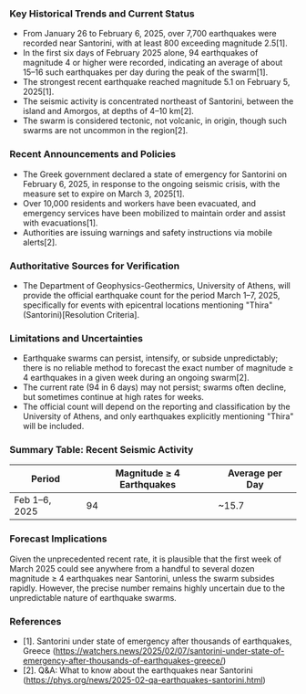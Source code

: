 ### Key Historical Trends and Current Status

- From January 26 to February 6, 2025, over 7,700 earthquakes were recorded near Santorini, with at least 800 exceeding magnitude 2.5[1].
- In the first six days of February 2025 alone, 94 earthquakes of magnitude 4 or higher were recorded, indicating an average of about 15–16 such earthquakes per day during the peak of the swarm[1].
- The strongest recent earthquake reached magnitude 5.1 on February 5, 2025[1].
- The seismic activity is concentrated northeast of Santorini, between the island and Amorgos, at depths of 4–10 km[2].
- The swarm is considered tectonic, not volcanic, in origin, though such swarms are not uncommon in the region[2].

### Recent Announcements and Policies

- The Greek government declared a state of emergency for Santorini on February 6, 2025, in response to the ongoing seismic crisis, with the measure set to expire on March 3, 2025[1].
- Over 10,000 residents and workers have been evacuated, and emergency services have been mobilized to maintain order and assist with evacuations[1].
- Authorities are issuing warnings and safety instructions via mobile alerts[2].

### Authoritative Sources for Verification

- The Department of Geophysics-Geothermics, University of Athens, will provide the official earthquake count for the period March 1–7, 2025, specifically for events with epicentral locations mentioning "Thira" (Santorini)[Resolution Criteria].

### Limitations and Uncertainties

- Earthquake swarms can persist, intensify, or subside unpredictably; there is no reliable method to forecast the exact number of magnitude ≥ 4 earthquakes in a given week during an ongoing swarm[2].
- The current rate (94 in 6 days) may not persist; swarms often decline, but sometimes continue at high rates for weeks.
- The official count will depend on the reporting and classification by the University of Athens, and only earthquakes explicitly mentioning "Thira" will be included.

### Summary Table: Recent Seismic Activity

| Period                  | Magnitude ≥ 4 Earthquakes | Average per Day |
|-------------------------|---------------------------|-----------------|
| Feb 1–6, 2025           | 94                        | ~15.7           |

### Forecast Implications

Given the unprecedented recent rate, it is plausible that the first week of March 2025 could see anywhere from a handful to several dozen magnitude ≥ 4 earthquakes near Santorini, unless the swarm subsides rapidly. However, the precise number remains highly uncertain due to the unpredictable nature of earthquake swarms.

### References

- [1]. Santorini under state of emergency after thousands of earthquakes, Greece (https://watchers.news/2025/02/07/santorini-under-state-of-emergency-after-thousands-of-earthquakes-greece/)
- [2]. Q&A: What to know about the earthquakes near Santorini (https://phys.org/news/2025-02-qa-earthquakes-santorini.html)